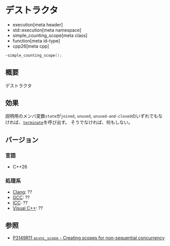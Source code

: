 # デストラクタ
* execution[meta header]
* std::execution[meta namespace]
* simple_counting_scope[meta class]
* function[meta id-type]
* cpp26[meta cpp]

```cpp
~simple_counting_scope();
```

## 概要
デストラクタ


## 効果
説明用のメンバ変数`state`が`joined`, `unused`, `unused-and-closed`のいずれでもなければ、[`terminate`](/reference/exception/terminate.md)を呼び出す。
そうでなければ、何もしない。


## バージョン
### 言語
- C++26

### 処理系
- [Clang](/implementation.md#clang): ??
- [GCC](/implementation.md#gcc): ??
- [ICC](/implementation.md#icc): ??
- [Visual C++](/implementation.md#visual_cpp): ??


## 参照
- [P3149R11 `async_scope` - Creating scopes for non-sequential concurrency](https://open-std.org/jtc1/sc22/wg21/docs/papers/2025/p3149r11.html)
